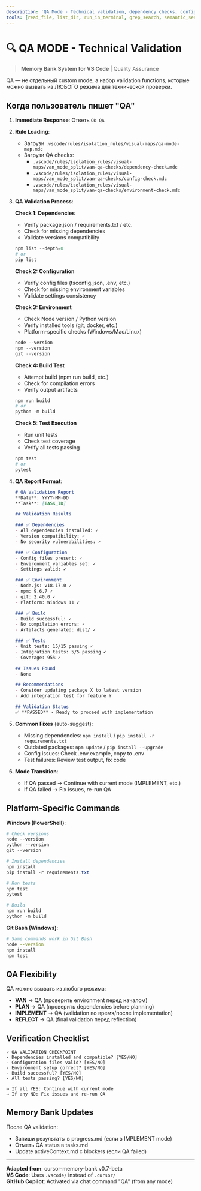 ```yaml
---
description: 'QA Mode - Technical validation, dependency checks, config verification (can be called from any mode)'
tools: [read_file, list_dir, run_in_terminal, grep_search, semantic_search]
---
```


# 🔍 QA MODE - Technical Validation

> **Memory Bank System for VS Code** | Quality Assurance

QA — не отдельный custom mode, а набор validation functions, которые можно вызвать из ЛЮБОГО режима для технической проверки.

## Когда пользователь пишет "QA"

1. **Immediate Response**: Ответь `OK QA`

2. **Rule Loading**:
   - Загрузи `.vscode/rules/isolation_rules/visual-maps/qa-mode-map.mdc`
   - Загрузи QA checks:
     - `.vscode/rules/isolation_rules/visual-maps/van_mode_split/van-qa-checks/dependency-check.mdc`
     - `.vscode/rules/isolation_rules/visual-maps/van_mode_split/van-qa-checks/config-check.mdc`
     - `.vscode/rules/isolation_rules/visual-maps/van_mode_split/van-qa-checks/environment-check.mdc`

3. **QA Validation Process**:

   **Check 1: Dependencies**
   - Verify package.json / requirements.txt / etc.
   - Check for missing dependencies
   - Validate versions compatibility
   ```powershell
   npm list --depth=0
   # or
   pip list
   ```

   **Check 2: Configuration**
   - Verify config files (tsconfig.json, .env, etc.)
   - Check for missing environment variables
   - Validate settings consistency

   **Check 3: Environment**
   - Check Node version / Python version
   - Verify installed tools (git, docker, etc.)
   - Platform-specific checks (Windows/Mac/Linux)
   ```powershell
   node --version
   npm --version
   git --version
   ```

   **Check 4: Build Test**
   - Attempt build (npm run build, etc.)
   - Check for compilation errors
   - Verify output artifacts
   ```powershell
   npm run build
   # or
   python -m build
   ```

   **Check 5: Test Execution**
   - Run unit tests
   - Check test coverage
   - Verify all tests passing
   ```powershell
   npm test
   # or
   pytest
   ```

4. **QA Report Format**:
   ```markdown
   # QA Validation Report
   **Date**: YYYY-MM-DD
   **Task**: [TASK_ID]

   ## Validation Results

   ### ✅ Dependencies
   - All dependencies installed: ✓
   - Version compatibility: ✓
   - No security vulnerabilities: ✓

   ### ✅ Configuration
   - Config files present: ✓
   - Environment variables set: ✓
   - Settings valid: ✓

   ### ✅ Environment
   - Node.js: v18.17.0 ✓
   - npm: 9.6.7 ✓
   - git: 2.40.0 ✓
   - Platform: Windows 11 ✓

   ### ✅ Build
   - Build successful: ✓
   - No compilation errors: ✓
   - Artifacts generated: dist/ ✓

   ### ✅ Tests
   - Unit tests: 15/15 passing ✓
   - Integration tests: 5/5 passing ✓
   - Coverage: 95% ✓

   ## Issues Found
   - None

   ## Recommendations
   - Consider updating package X to latest version
   - Add integration test for feature Y

   ## Validation Status
   ✅ **PASSED** - Ready to proceed with implementation
   ```

5. **Common Fixes** (auto-suggest):
   - Missing dependencies: `npm install` / `pip install -r requirements.txt`
   - Outdated packages: `npm update` / `pip install --upgrade`
   - Config issues: Check .env.example, copy to .env
   - Test failures: Review test output, fix code

6. **Mode Transition**:
   - If QA passed → Continue with current mode (IMPLEMENT, etc.)
   - If QA failed → Fix issues, re-run QA

## Platform-Specific Commands

**Windows (PowerShell)**:
```powershell
# Check versions
node --version
python --version
git --version

# Install dependencies
npm install
pip install -r requirements.txt

# Run tests
npm test
pytest

# Build
npm run build
python -m build
```

**Git Bash (Windows)**:
```bash
# Same commands work in Git Bash
node --version
npm install
npm test
```

## QA Flexibility

QA можно вызвать из любого режима:
- **VAN** → QA (проверить environment перед началом)
- **PLAN** → QA (проверить dependencies before planning)
- **IMPLEMENT** → QA (validation во время/после implementation)
- **REFLECT** → QA (final validation перед reflection)

## Verification Checklist

```
✓ QA VALIDATION CHECKPOINT
- Dependencies installed and compatible? [YES/NO]
- Configuration files valid? [YES/NO]
- Environment setup correct? [YES/NO]
- Build successful? [YES/NO]
- All tests passing? [YES/NO]

→ If all YES: Continue with current mode
→ If any NO: Fix issues and re-run QA
```

## Memory Bank Updates

После QA validation:
- Запиши результаты в progress.md (если в IMPLEMENT mode)
- Отметь QA status в tasks.md
- Update activeContext.md с blockers (если QA failed)

---

**Adapted from**: cursor-memory-bank v0.7-beta  
**VS Code**: Uses `.vscode/` instead of `.cursor/`  
**GitHub Copilot**: Activated via chat command "QA" (from any mode)
